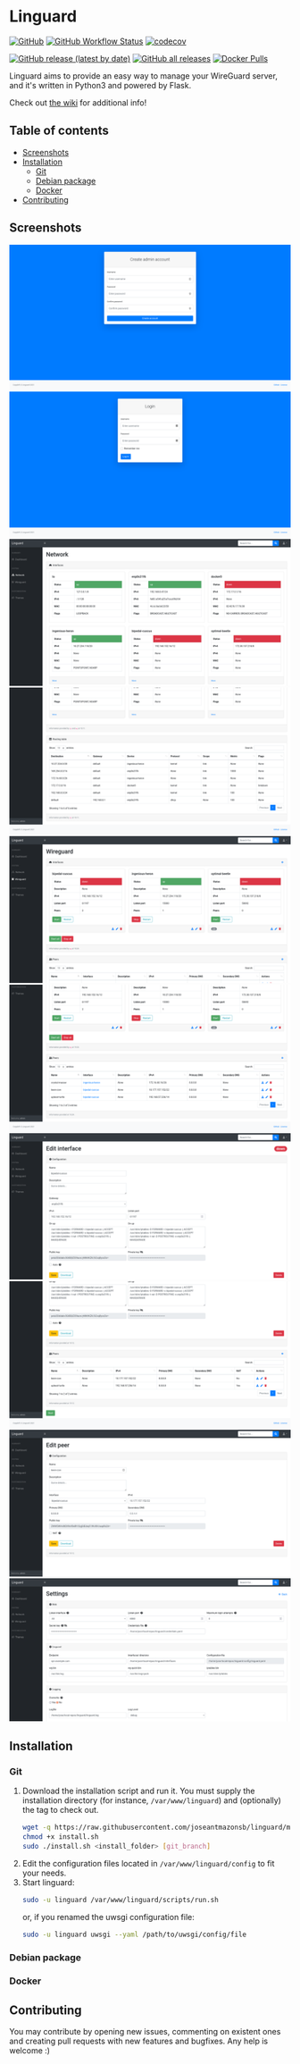 # Linguard

[![GitHub](https://img.shields.io/github/license/joseantmazonsb/linguard)](LICENSE.md) [![GitHub Workflow Status](https://img.shields.io/github/workflow/status/joseantmazonsb/linguard/main)](https://github.com/joseantmazonsb/linguard/actions) [![codecov](https://codecov.io/gh/joseantmazonsb/linguard/branch/main/graph/badge.svg)](https://codecov.io/gh/joseantmazonsb/linguard) 

[![GitHub release (latest by date)](https://img.shields.io/github/v/release/joseantmazonsb/linguard)](https://github.com/joseantmazonsb/linguard/releases) [![GitHub all releases](https://img.shields.io/github/downloads/joseantmazonsb/linguard/total)](https://github.com/joseantmazonsb/linguard/releases) [![Docker Pulls](https://img.shields.io/docker/pulls/joseantmazonsb/linguard)](https://hub.docker.com/repository/docker/joseantmazonsb/linguard)


Linguard aims to provide an easy way to manage your WireGuard server, and it's written in Python3 and powered by Flask.

Check out [the wiki](https://github.com/joseantmazonsb/linguard/wiki) for additional info!

## Table of contents
- [Screenshots](#screenshots)
- [Installation](#installation)
    - [Git](#git)
    - [Debian package](#debian-package)
    - [Docker](#docker)
- [Contributing](#contributing)

## Screenshots

![Signup](images/signup.png)
![Login](images/login.png)
![Network interfaces](images/network-section-1.png)
![Routing information](images/network-section-2.png)
![Wireguard interfaces section (1)](images/wireguard-section-1.png)
![Wireguard interfaces section (2)](images/wireguard-section-2.png)
![Edit wireguard interface configuration (1)](images/wireguard-edit-1.png)
![Edit wireguard interface configuration (2)](images/wireguard-edit-2.png)
![Edit wireguard peer configuration](images/peer-edit-1.png)
![Settings](images/settings.png)

## Installation

### Git

1. Download the installation script and run it. You must supply the installation directory (for instance, `/var/www/linguard`) and (optionally) the tag to check out.
    ```bash
    wget -q https://raw.githubusercontent.com/joseantmazonsb/linguard/main/scripts/install.sh .
    chmod +x install.sh
    sudo ./install.sh <install_folder> [git_branch]
    ```
2. Edit the configuration files located in `/var/www/linguard/config` to fit your needs.
3. Start linguard:
    ```bash
    sudo -u linguard /var/www/linguard/scripts/run.sh
    ```
    or, if you renamed the uwsgi configuration file: 
    ```bash
    sudo -u linguard uwsgi --yaml /path/to/uwsgi/config/file
    ```

### Debian package

### Docker

## Contributing

You may contribute by opening new issues, commenting on existent ones and creating pull requests with new features and bugfixes. Any help is welcome :)
